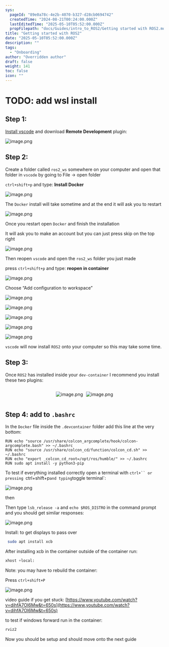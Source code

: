 ```yaml
---
sys:
  pageId: "89e0a78c-4e2b-4070-b327-d28cb0694742"
  createdTime: "2024-08-21T00:24:00.000Z"
  lastEditedTime: "2025-05-10T05:52:00.000Z"
  propFilepath: "docs/Guides/intro_to_ROS2/Getting started with ROS2.md"
title: "Getting started with ROS2"
date: "2025-05-10T05:52:00.000Z"
description: ""
tags:
  - "Onboarding"
author: "Overridden author"
draft: false
weight: 141
toc: false
icon: ""
---
```


# TODO: add wsl install

## Step 1:

[Install vscode](https://code.visualstudio.com/download) and download **Remote Development** plugin:

![image.png](https://prod-files-secure.s3.us-west-2.amazonaws.com/d518164a-d88e-44d1-a4ee-3adb3bd8bce0/efb52993-1881-4a40-b95e-6f020334f022/image.png?X-Amz-Algorithm=AWS4-HMAC-SHA256&X-Amz-Content-Sha256=UNSIGNED-PAYLOAD&X-Amz-Credential=ASIAZI2LB466XFSQQOO6%2F20250604%2Fus-west-2%2Fs3%2Faws4_request&X-Amz-Date=20250604T081254Z&X-Amz-Expires=3600&X-Amz-Security-Token=IQoJb3JpZ2luX2VjEFAaCXVzLXdlc3QtMiJHMEUCIQDcvoes0Fo2e%2BsKpvIIc7BjNeB4auY1AQ5OASl3B6LwwAIgTPLV5np1VGD1xv%2FDJXCCvE0CdUWS1KOdrQk8d6rWpSUq%2FwMIKBAAGgw2Mzc0MjMxODM4MDUiDE1ZBoruoqV%2FQhYvKSrcA2k1efvYEDsqjJQ2av1I99NtDeEMPeAq6CC2e8o3hs82g4hUGyvgmtaWivjjFBhOb4CZZHNgPWrSJoteDXJPKpHNxO2Jcr8j0%2Bd9J6p54Eqto%2FOOjTUUWXBCCyG%2BpyDWKyH5yHnY5BlSjvzPCYVQuGk2FMv8vI3WabD6w0VSYAeruLe13R23H%2BCvCROUgcrREx7Ay6e8ChdX7rIY0C%2F2bJFIb3SMncfHZcKTMON%2B5ngBtqCwTpjOYcJJOxVnMO8ibkwII4V3BP8DU35O0LL4BqsW0FUrIRFTf%2BIC06WqngWXYcRunFIeEpWrQknYtZZn3j0%2F7hYzKJ1sAZMli5ckSjIDz7deF6G9TiVAe%2BFn0BfSbdtXAZKNQZCENv8a%2BiD1OfM0kHshAsCZ0aVbpIHpeFitmGteY0VZRJV20mDLUqy9ClUwotlKr5TydlvTQfL1XOwCCwJ1mjz9m2WqwUnbwmbIIHs22PORlrLyV%2FhMUA7B%2BfJgtz42f4VhGCKBbwP8vduuZKJxWJE2CKf426ZX18wKQwu70PYMmnhlhJiStpuA9bv6XcapX%2BSfKeMf6x8%2FjprjTMxRd1Lr9DAbSAIzuY748uNQxJywO2Gfh%2BIaDra1sfM8hfTXn%2FEzGdl%2FMJnn%2F8EGOqUBeSY3IC4q6Z1%2BncU1lsQppV0FqKTwbrM6ZJDjKnxaxnBhS%2F%2BURBzoQzgTlg9SjUVBQGEi2A87uhtUPgEBs7bDrUpM4tomocMwnQyvN%2FYjlVy6y0q%2FJ4MkBDRVikFicj%2Flo20jyDsE8r9Xjcc3IapBZsm%2FpeZSIqhFQc8ZsMUymP50EuOTLRK7X7Ulng4fyW%2BmBzJh4hB5pIIP5OoX2Fm3npFM1jSv&X-Amz-Signature=204791632d68f5ae560b2e5e63705480102db356034c4f844d55377c864ecb16&X-Amz-SignedHeaders=host&x-id=GetObject)

## Step 2:

Create a folder called `ros2_ws` somewhere on your computer and open that folder in `vscode` by going to File → open folder 

`ctrl+shift+p` and type: **Install Docker**

![image.png](https://prod-files-secure.s3.us-west-2.amazonaws.com/d518164a-d88e-44d1-a4ee-3adb3bd8bce0/2269dc0e-1cd5-47ff-bceb-c04ad9b2eab0/image.png?X-Amz-Algorithm=AWS4-HMAC-SHA256&X-Amz-Content-Sha256=UNSIGNED-PAYLOAD&X-Amz-Credential=ASIAZI2LB466XFSQQOO6%2F20250604%2Fus-west-2%2Fs3%2Faws4_request&X-Amz-Date=20250604T081254Z&X-Amz-Expires=3600&X-Amz-Security-Token=IQoJb3JpZ2luX2VjEFAaCXVzLXdlc3QtMiJHMEUCIQDcvoes0Fo2e%2BsKpvIIc7BjNeB4auY1AQ5OASl3B6LwwAIgTPLV5np1VGD1xv%2FDJXCCvE0CdUWS1KOdrQk8d6rWpSUq%2FwMIKBAAGgw2Mzc0MjMxODM4MDUiDE1ZBoruoqV%2FQhYvKSrcA2k1efvYEDsqjJQ2av1I99NtDeEMPeAq6CC2e8o3hs82g4hUGyvgmtaWivjjFBhOb4CZZHNgPWrSJoteDXJPKpHNxO2Jcr8j0%2Bd9J6p54Eqto%2FOOjTUUWXBCCyG%2BpyDWKyH5yHnY5BlSjvzPCYVQuGk2FMv8vI3WabD6w0VSYAeruLe13R23H%2BCvCROUgcrREx7Ay6e8ChdX7rIY0C%2F2bJFIb3SMncfHZcKTMON%2B5ngBtqCwTpjOYcJJOxVnMO8ibkwII4V3BP8DU35O0LL4BqsW0FUrIRFTf%2BIC06WqngWXYcRunFIeEpWrQknYtZZn3j0%2F7hYzKJ1sAZMli5ckSjIDz7deF6G9TiVAe%2BFn0BfSbdtXAZKNQZCENv8a%2BiD1OfM0kHshAsCZ0aVbpIHpeFitmGteY0VZRJV20mDLUqy9ClUwotlKr5TydlvTQfL1XOwCCwJ1mjz9m2WqwUnbwmbIIHs22PORlrLyV%2FhMUA7B%2BfJgtz42f4VhGCKBbwP8vduuZKJxWJE2CKf426ZX18wKQwu70PYMmnhlhJiStpuA9bv6XcapX%2BSfKeMf6x8%2FjprjTMxRd1Lr9DAbSAIzuY748uNQxJywO2Gfh%2BIaDra1sfM8hfTXn%2FEzGdl%2FMJnn%2F8EGOqUBeSY3IC4q6Z1%2BncU1lsQppV0FqKTwbrM6ZJDjKnxaxnBhS%2F%2BURBzoQzgTlg9SjUVBQGEi2A87uhtUPgEBs7bDrUpM4tomocMwnQyvN%2FYjlVy6y0q%2FJ4MkBDRVikFicj%2Flo20jyDsE8r9Xjcc3IapBZsm%2FpeZSIqhFQc8ZsMUymP50EuOTLRK7X7Ulng4fyW%2BmBzJh4hB5pIIP5OoX2Fm3npFM1jSv&X-Amz-Signature=078569e45b104b09ff255becade010d11e65552d6fd95b9ab53bfcaa50ac7e6e&X-Amz-SignedHeaders=host&x-id=GetObject)

The `Docker` install will take sometime and at the end it will ask you to restart

![image.png](https://prod-files-secure.s3.us-west-2.amazonaws.com/d518164a-d88e-44d1-a4ee-3adb3bd8bce0/ed233f78-be33-4b1f-b89c-9c346c0e961e/image.png?X-Amz-Algorithm=AWS4-HMAC-SHA256&X-Amz-Content-Sha256=UNSIGNED-PAYLOAD&X-Amz-Credential=ASIAZI2LB466XFSQQOO6%2F20250604%2Fus-west-2%2Fs3%2Faws4_request&X-Amz-Date=20250604T081254Z&X-Amz-Expires=3600&X-Amz-Security-Token=IQoJb3JpZ2luX2VjEFAaCXVzLXdlc3QtMiJHMEUCIQDcvoes0Fo2e%2BsKpvIIc7BjNeB4auY1AQ5OASl3B6LwwAIgTPLV5np1VGD1xv%2FDJXCCvE0CdUWS1KOdrQk8d6rWpSUq%2FwMIKBAAGgw2Mzc0MjMxODM4MDUiDE1ZBoruoqV%2FQhYvKSrcA2k1efvYEDsqjJQ2av1I99NtDeEMPeAq6CC2e8o3hs82g4hUGyvgmtaWivjjFBhOb4CZZHNgPWrSJoteDXJPKpHNxO2Jcr8j0%2Bd9J6p54Eqto%2FOOjTUUWXBCCyG%2BpyDWKyH5yHnY5BlSjvzPCYVQuGk2FMv8vI3WabD6w0VSYAeruLe13R23H%2BCvCROUgcrREx7Ay6e8ChdX7rIY0C%2F2bJFIb3SMncfHZcKTMON%2B5ngBtqCwTpjOYcJJOxVnMO8ibkwII4V3BP8DU35O0LL4BqsW0FUrIRFTf%2BIC06WqngWXYcRunFIeEpWrQknYtZZn3j0%2F7hYzKJ1sAZMli5ckSjIDz7deF6G9TiVAe%2BFn0BfSbdtXAZKNQZCENv8a%2BiD1OfM0kHshAsCZ0aVbpIHpeFitmGteY0VZRJV20mDLUqy9ClUwotlKr5TydlvTQfL1XOwCCwJ1mjz9m2WqwUnbwmbIIHs22PORlrLyV%2FhMUA7B%2BfJgtz42f4VhGCKBbwP8vduuZKJxWJE2CKf426ZX18wKQwu70PYMmnhlhJiStpuA9bv6XcapX%2BSfKeMf6x8%2FjprjTMxRd1Lr9DAbSAIzuY748uNQxJywO2Gfh%2BIaDra1sfM8hfTXn%2FEzGdl%2FMJnn%2F8EGOqUBeSY3IC4q6Z1%2BncU1lsQppV0FqKTwbrM6ZJDjKnxaxnBhS%2F%2BURBzoQzgTlg9SjUVBQGEi2A87uhtUPgEBs7bDrUpM4tomocMwnQyvN%2FYjlVy6y0q%2FJ4MkBDRVikFicj%2Flo20jyDsE8r9Xjcc3IapBZsm%2FpeZSIqhFQc8ZsMUymP50EuOTLRK7X7Ulng4fyW%2BmBzJh4hB5pIIP5OoX2Fm3npFM1jSv&X-Amz-Signature=bb46725af0e9b333d429aea0442f7f9096d417981720993328e28cda839f0a83&X-Amz-SignedHeaders=host&x-id=GetObject)

Once you restart open `Docker` and finish the installation

It will ask you to make an account but you can just press skip on the top right

![image.png](https://prod-files-secure.s3.us-west-2.amazonaws.com/d518164a-d88e-44d1-a4ee-3adb3bd8bce0/21010ad9-1659-4fd9-9f59-9932a09b2a3d/image.png?X-Amz-Algorithm=AWS4-HMAC-SHA256&X-Amz-Content-Sha256=UNSIGNED-PAYLOAD&X-Amz-Credential=ASIAZI2LB466XFSQQOO6%2F20250604%2Fus-west-2%2Fs3%2Faws4_request&X-Amz-Date=20250604T081254Z&X-Amz-Expires=3600&X-Amz-Security-Token=IQoJb3JpZ2luX2VjEFAaCXVzLXdlc3QtMiJHMEUCIQDcvoes0Fo2e%2BsKpvIIc7BjNeB4auY1AQ5OASl3B6LwwAIgTPLV5np1VGD1xv%2FDJXCCvE0CdUWS1KOdrQk8d6rWpSUq%2FwMIKBAAGgw2Mzc0MjMxODM4MDUiDE1ZBoruoqV%2FQhYvKSrcA2k1efvYEDsqjJQ2av1I99NtDeEMPeAq6CC2e8o3hs82g4hUGyvgmtaWivjjFBhOb4CZZHNgPWrSJoteDXJPKpHNxO2Jcr8j0%2Bd9J6p54Eqto%2FOOjTUUWXBCCyG%2BpyDWKyH5yHnY5BlSjvzPCYVQuGk2FMv8vI3WabD6w0VSYAeruLe13R23H%2BCvCROUgcrREx7Ay6e8ChdX7rIY0C%2F2bJFIb3SMncfHZcKTMON%2B5ngBtqCwTpjOYcJJOxVnMO8ibkwII4V3BP8DU35O0LL4BqsW0FUrIRFTf%2BIC06WqngWXYcRunFIeEpWrQknYtZZn3j0%2F7hYzKJ1sAZMli5ckSjIDz7deF6G9TiVAe%2BFn0BfSbdtXAZKNQZCENv8a%2BiD1OfM0kHshAsCZ0aVbpIHpeFitmGteY0VZRJV20mDLUqy9ClUwotlKr5TydlvTQfL1XOwCCwJ1mjz9m2WqwUnbwmbIIHs22PORlrLyV%2FhMUA7B%2BfJgtz42f4VhGCKBbwP8vduuZKJxWJE2CKf426ZX18wKQwu70PYMmnhlhJiStpuA9bv6XcapX%2BSfKeMf6x8%2FjprjTMxRd1Lr9DAbSAIzuY748uNQxJywO2Gfh%2BIaDra1sfM8hfTXn%2FEzGdl%2FMJnn%2F8EGOqUBeSY3IC4q6Z1%2BncU1lsQppV0FqKTwbrM6ZJDjKnxaxnBhS%2F%2BURBzoQzgTlg9SjUVBQGEi2A87uhtUPgEBs7bDrUpM4tomocMwnQyvN%2FYjlVy6y0q%2FJ4MkBDRVikFicj%2Flo20jyDsE8r9Xjcc3IapBZsm%2FpeZSIqhFQc8ZsMUymP50EuOTLRK7X7Ulng4fyW%2BmBzJh4hB5pIIP5OoX2Fm3npFM1jSv&X-Amz-Signature=d50d69952f5f0acd5841b4cf5649690cfaa8b899bce552364c99cfd14fef4831&X-Amz-SignedHeaders=host&x-id=GetObject)

Then reopen `vscode` and open the `ros2_ws` folder you just made

press `ctrl+shift+p` and type: **reopen in container**

![image.png](https://prod-files-secure.s3.us-west-2.amazonaws.com/d518164a-d88e-44d1-a4ee-3adb3bd8bce0/4e93b8c2-41ad-488c-8095-c74205196118/image.png?X-Amz-Algorithm=AWS4-HMAC-SHA256&X-Amz-Content-Sha256=UNSIGNED-PAYLOAD&X-Amz-Credential=ASIAZI2LB466XFSQQOO6%2F20250604%2Fus-west-2%2Fs3%2Faws4_request&X-Amz-Date=20250604T081254Z&X-Amz-Expires=3600&X-Amz-Security-Token=IQoJb3JpZ2luX2VjEFAaCXVzLXdlc3QtMiJHMEUCIQDcvoes0Fo2e%2BsKpvIIc7BjNeB4auY1AQ5OASl3B6LwwAIgTPLV5np1VGD1xv%2FDJXCCvE0CdUWS1KOdrQk8d6rWpSUq%2FwMIKBAAGgw2Mzc0MjMxODM4MDUiDE1ZBoruoqV%2FQhYvKSrcA2k1efvYEDsqjJQ2av1I99NtDeEMPeAq6CC2e8o3hs82g4hUGyvgmtaWivjjFBhOb4CZZHNgPWrSJoteDXJPKpHNxO2Jcr8j0%2Bd9J6p54Eqto%2FOOjTUUWXBCCyG%2BpyDWKyH5yHnY5BlSjvzPCYVQuGk2FMv8vI3WabD6w0VSYAeruLe13R23H%2BCvCROUgcrREx7Ay6e8ChdX7rIY0C%2F2bJFIb3SMncfHZcKTMON%2B5ngBtqCwTpjOYcJJOxVnMO8ibkwII4V3BP8DU35O0LL4BqsW0FUrIRFTf%2BIC06WqngWXYcRunFIeEpWrQknYtZZn3j0%2F7hYzKJ1sAZMli5ckSjIDz7deF6G9TiVAe%2BFn0BfSbdtXAZKNQZCENv8a%2BiD1OfM0kHshAsCZ0aVbpIHpeFitmGteY0VZRJV20mDLUqy9ClUwotlKr5TydlvTQfL1XOwCCwJ1mjz9m2WqwUnbwmbIIHs22PORlrLyV%2FhMUA7B%2BfJgtz42f4VhGCKBbwP8vduuZKJxWJE2CKf426ZX18wKQwu70PYMmnhlhJiStpuA9bv6XcapX%2BSfKeMf6x8%2FjprjTMxRd1Lr9DAbSAIzuY748uNQxJywO2Gfh%2BIaDra1sfM8hfTXn%2FEzGdl%2FMJnn%2F8EGOqUBeSY3IC4q6Z1%2BncU1lsQppV0FqKTwbrM6ZJDjKnxaxnBhS%2F%2BURBzoQzgTlg9SjUVBQGEi2A87uhtUPgEBs7bDrUpM4tomocMwnQyvN%2FYjlVy6y0q%2FJ4MkBDRVikFicj%2Flo20jyDsE8r9Xjcc3IapBZsm%2FpeZSIqhFQc8ZsMUymP50EuOTLRK7X7Ulng4fyW%2BmBzJh4hB5pIIP5OoX2Fm3npFM1jSv&X-Amz-Signature=6d4bb3dad414ea1c76a25d193e114623dfa1fa84c2508d5b00ffb9b0339d1ed0&X-Amz-SignedHeaders=host&x-id=GetObject)

Choose “Add configuration to workspace”

![image.png](https://prod-files-secure.s3.us-west-2.amazonaws.com/d518164a-d88e-44d1-a4ee-3adb3bd8bce0/9560b282-5060-4989-ba37-97e7b2c22476/image.png?X-Amz-Algorithm=AWS4-HMAC-SHA256&X-Amz-Content-Sha256=UNSIGNED-PAYLOAD&X-Amz-Credential=ASIAZI2LB466XFSQQOO6%2F20250604%2Fus-west-2%2Fs3%2Faws4_request&X-Amz-Date=20250604T081254Z&X-Amz-Expires=3600&X-Amz-Security-Token=IQoJb3JpZ2luX2VjEFAaCXVzLXdlc3QtMiJHMEUCIQDcvoes0Fo2e%2BsKpvIIc7BjNeB4auY1AQ5OASl3B6LwwAIgTPLV5np1VGD1xv%2FDJXCCvE0CdUWS1KOdrQk8d6rWpSUq%2FwMIKBAAGgw2Mzc0MjMxODM4MDUiDE1ZBoruoqV%2FQhYvKSrcA2k1efvYEDsqjJQ2av1I99NtDeEMPeAq6CC2e8o3hs82g4hUGyvgmtaWivjjFBhOb4CZZHNgPWrSJoteDXJPKpHNxO2Jcr8j0%2Bd9J6p54Eqto%2FOOjTUUWXBCCyG%2BpyDWKyH5yHnY5BlSjvzPCYVQuGk2FMv8vI3WabD6w0VSYAeruLe13R23H%2BCvCROUgcrREx7Ay6e8ChdX7rIY0C%2F2bJFIb3SMncfHZcKTMON%2B5ngBtqCwTpjOYcJJOxVnMO8ibkwII4V3BP8DU35O0LL4BqsW0FUrIRFTf%2BIC06WqngWXYcRunFIeEpWrQknYtZZn3j0%2F7hYzKJ1sAZMli5ckSjIDz7deF6G9TiVAe%2BFn0BfSbdtXAZKNQZCENv8a%2BiD1OfM0kHshAsCZ0aVbpIHpeFitmGteY0VZRJV20mDLUqy9ClUwotlKr5TydlvTQfL1XOwCCwJ1mjz9m2WqwUnbwmbIIHs22PORlrLyV%2FhMUA7B%2BfJgtz42f4VhGCKBbwP8vduuZKJxWJE2CKf426ZX18wKQwu70PYMmnhlhJiStpuA9bv6XcapX%2BSfKeMf6x8%2FjprjTMxRd1Lr9DAbSAIzuY748uNQxJywO2Gfh%2BIaDra1sfM8hfTXn%2FEzGdl%2FMJnn%2F8EGOqUBeSY3IC4q6Z1%2BncU1lsQppV0FqKTwbrM6ZJDjKnxaxnBhS%2F%2BURBzoQzgTlg9SjUVBQGEi2A87uhtUPgEBs7bDrUpM4tomocMwnQyvN%2FYjlVy6y0q%2FJ4MkBDRVikFicj%2Flo20jyDsE8r9Xjcc3IapBZsm%2FpeZSIqhFQc8ZsMUymP50EuOTLRK7X7Ulng4fyW%2BmBzJh4hB5pIIP5OoX2Fm3npFM1jSv&X-Amz-Signature=f390d6f0f17d9df9e34130f59013d9f2f5587c583f46e600e3f76afb81f85634&X-Amz-SignedHeaders=host&x-id=GetObject)

![image.png](https://prod-files-secure.s3.us-west-2.amazonaws.com/d518164a-d88e-44d1-a4ee-3adb3bd8bce0/2ee63f81-886b-48e8-a553-dc6e5eac99e4/image.png?X-Amz-Algorithm=AWS4-HMAC-SHA256&X-Amz-Content-Sha256=UNSIGNED-PAYLOAD&X-Amz-Credential=ASIAZI2LB466XFSQQOO6%2F20250604%2Fus-west-2%2Fs3%2Faws4_request&X-Amz-Date=20250604T081254Z&X-Amz-Expires=3600&X-Amz-Security-Token=IQoJb3JpZ2luX2VjEFAaCXVzLXdlc3QtMiJHMEUCIQDcvoes0Fo2e%2BsKpvIIc7BjNeB4auY1AQ5OASl3B6LwwAIgTPLV5np1VGD1xv%2FDJXCCvE0CdUWS1KOdrQk8d6rWpSUq%2FwMIKBAAGgw2Mzc0MjMxODM4MDUiDE1ZBoruoqV%2FQhYvKSrcA2k1efvYEDsqjJQ2av1I99NtDeEMPeAq6CC2e8o3hs82g4hUGyvgmtaWivjjFBhOb4CZZHNgPWrSJoteDXJPKpHNxO2Jcr8j0%2Bd9J6p54Eqto%2FOOjTUUWXBCCyG%2BpyDWKyH5yHnY5BlSjvzPCYVQuGk2FMv8vI3WabD6w0VSYAeruLe13R23H%2BCvCROUgcrREx7Ay6e8ChdX7rIY0C%2F2bJFIb3SMncfHZcKTMON%2B5ngBtqCwTpjOYcJJOxVnMO8ibkwII4V3BP8DU35O0LL4BqsW0FUrIRFTf%2BIC06WqngWXYcRunFIeEpWrQknYtZZn3j0%2F7hYzKJ1sAZMli5ckSjIDz7deF6G9TiVAe%2BFn0BfSbdtXAZKNQZCENv8a%2BiD1OfM0kHshAsCZ0aVbpIHpeFitmGteY0VZRJV20mDLUqy9ClUwotlKr5TydlvTQfL1XOwCCwJ1mjz9m2WqwUnbwmbIIHs22PORlrLyV%2FhMUA7B%2BfJgtz42f4VhGCKBbwP8vduuZKJxWJE2CKf426ZX18wKQwu70PYMmnhlhJiStpuA9bv6XcapX%2BSfKeMf6x8%2FjprjTMxRd1Lr9DAbSAIzuY748uNQxJywO2Gfh%2BIaDra1sfM8hfTXn%2FEzGdl%2FMJnn%2F8EGOqUBeSY3IC4q6Z1%2BncU1lsQppV0FqKTwbrM6ZJDjKnxaxnBhS%2F%2BURBzoQzgTlg9SjUVBQGEi2A87uhtUPgEBs7bDrUpM4tomocMwnQyvN%2FYjlVy6y0q%2FJ4MkBDRVikFicj%2Flo20jyDsE8r9Xjcc3IapBZsm%2FpeZSIqhFQc8ZsMUymP50EuOTLRK7X7Ulng4fyW%2BmBzJh4hB5pIIP5OoX2Fm3npFM1jSv&X-Amz-Signature=d7b09c8c4a38a0a9c32d6540f3b22647390c0283d486cc72d8a653b281bb57b5&X-Amz-SignedHeaders=host&x-id=GetObject)

![image.png](https://prod-files-secure.s3.us-west-2.amazonaws.com/d518164a-d88e-44d1-a4ee-3adb3bd8bce0/ae1580b2-b048-407e-aed9-b584224a7a04/image.png?X-Amz-Algorithm=AWS4-HMAC-SHA256&X-Amz-Content-Sha256=UNSIGNED-PAYLOAD&X-Amz-Credential=ASIAZI2LB466XFSQQOO6%2F20250604%2Fus-west-2%2Fs3%2Faws4_request&X-Amz-Date=20250604T081254Z&X-Amz-Expires=3600&X-Amz-Security-Token=IQoJb3JpZ2luX2VjEFAaCXVzLXdlc3QtMiJHMEUCIQDcvoes0Fo2e%2BsKpvIIc7BjNeB4auY1AQ5OASl3B6LwwAIgTPLV5np1VGD1xv%2FDJXCCvE0CdUWS1KOdrQk8d6rWpSUq%2FwMIKBAAGgw2Mzc0MjMxODM4MDUiDE1ZBoruoqV%2FQhYvKSrcA2k1efvYEDsqjJQ2av1I99NtDeEMPeAq6CC2e8o3hs82g4hUGyvgmtaWivjjFBhOb4CZZHNgPWrSJoteDXJPKpHNxO2Jcr8j0%2Bd9J6p54Eqto%2FOOjTUUWXBCCyG%2BpyDWKyH5yHnY5BlSjvzPCYVQuGk2FMv8vI3WabD6w0VSYAeruLe13R23H%2BCvCROUgcrREx7Ay6e8ChdX7rIY0C%2F2bJFIb3SMncfHZcKTMON%2B5ngBtqCwTpjOYcJJOxVnMO8ibkwII4V3BP8DU35O0LL4BqsW0FUrIRFTf%2BIC06WqngWXYcRunFIeEpWrQknYtZZn3j0%2F7hYzKJ1sAZMli5ckSjIDz7deF6G9TiVAe%2BFn0BfSbdtXAZKNQZCENv8a%2BiD1OfM0kHshAsCZ0aVbpIHpeFitmGteY0VZRJV20mDLUqy9ClUwotlKr5TydlvTQfL1XOwCCwJ1mjz9m2WqwUnbwmbIIHs22PORlrLyV%2FhMUA7B%2BfJgtz42f4VhGCKBbwP8vduuZKJxWJE2CKf426ZX18wKQwu70PYMmnhlhJiStpuA9bv6XcapX%2BSfKeMf6x8%2FjprjTMxRd1Lr9DAbSAIzuY748uNQxJywO2Gfh%2BIaDra1sfM8hfTXn%2FEzGdl%2FMJnn%2F8EGOqUBeSY3IC4q6Z1%2BncU1lsQppV0FqKTwbrM6ZJDjKnxaxnBhS%2F%2BURBzoQzgTlg9SjUVBQGEi2A87uhtUPgEBs7bDrUpM4tomocMwnQyvN%2FYjlVy6y0q%2FJ4MkBDRVikFicj%2Flo20jyDsE8r9Xjcc3IapBZsm%2FpeZSIqhFQc8ZsMUymP50EuOTLRK7X7Ulng4fyW%2BmBzJh4hB5pIIP5OoX2Fm3npFM1jSv&X-Amz-Signature=37229a8f9b325e69a1992c5fe3164b5846975ccad39c2e22de34b77fe0b13304&X-Amz-SignedHeaders=host&x-id=GetObject)

![image.png](https://prod-files-secure.s3.us-west-2.amazonaws.com/d518164a-d88e-44d1-a4ee-3adb3bd8bce0/53255b28-f75e-430f-b9e3-c0ac8577e42b/image.png?X-Amz-Algorithm=AWS4-HMAC-SHA256&X-Amz-Content-Sha256=UNSIGNED-PAYLOAD&X-Amz-Credential=ASIAZI2LB466XFSQQOO6%2F20250604%2Fus-west-2%2Fs3%2Faws4_request&X-Amz-Date=20250604T081254Z&X-Amz-Expires=3600&X-Amz-Security-Token=IQoJb3JpZ2luX2VjEFAaCXVzLXdlc3QtMiJHMEUCIQDcvoes0Fo2e%2BsKpvIIc7BjNeB4auY1AQ5OASl3B6LwwAIgTPLV5np1VGD1xv%2FDJXCCvE0CdUWS1KOdrQk8d6rWpSUq%2FwMIKBAAGgw2Mzc0MjMxODM4MDUiDE1ZBoruoqV%2FQhYvKSrcA2k1efvYEDsqjJQ2av1I99NtDeEMPeAq6CC2e8o3hs82g4hUGyvgmtaWivjjFBhOb4CZZHNgPWrSJoteDXJPKpHNxO2Jcr8j0%2Bd9J6p54Eqto%2FOOjTUUWXBCCyG%2BpyDWKyH5yHnY5BlSjvzPCYVQuGk2FMv8vI3WabD6w0VSYAeruLe13R23H%2BCvCROUgcrREx7Ay6e8ChdX7rIY0C%2F2bJFIb3SMncfHZcKTMON%2B5ngBtqCwTpjOYcJJOxVnMO8ibkwII4V3BP8DU35O0LL4BqsW0FUrIRFTf%2BIC06WqngWXYcRunFIeEpWrQknYtZZn3j0%2F7hYzKJ1sAZMli5ckSjIDz7deF6G9TiVAe%2BFn0BfSbdtXAZKNQZCENv8a%2BiD1OfM0kHshAsCZ0aVbpIHpeFitmGteY0VZRJV20mDLUqy9ClUwotlKr5TydlvTQfL1XOwCCwJ1mjz9m2WqwUnbwmbIIHs22PORlrLyV%2FhMUA7B%2BfJgtz42f4VhGCKBbwP8vduuZKJxWJE2CKf426ZX18wKQwu70PYMmnhlhJiStpuA9bv6XcapX%2BSfKeMf6x8%2FjprjTMxRd1Lr9DAbSAIzuY748uNQxJywO2Gfh%2BIaDra1sfM8hfTXn%2FEzGdl%2FMJnn%2F8EGOqUBeSY3IC4q6Z1%2BncU1lsQppV0FqKTwbrM6ZJDjKnxaxnBhS%2F%2BURBzoQzgTlg9SjUVBQGEi2A87uhtUPgEBs7bDrUpM4tomocMwnQyvN%2FYjlVy6y0q%2FJ4MkBDRVikFicj%2Flo20jyDsE8r9Xjcc3IapBZsm%2FpeZSIqhFQc8ZsMUymP50EuOTLRK7X7Ulng4fyW%2BmBzJh4hB5pIIP5OoX2Fm3npFM1jSv&X-Amz-Signature=af6c9cc69ab2d04d5deed3a460eb3e37f11bbac2be237c91ad59bc7f79131133&X-Amz-SignedHeaders=host&x-id=GetObject)

![image.png](https://prod-files-secure.s3.us-west-2.amazonaws.com/d518164a-d88e-44d1-a4ee-3adb3bd8bce0/7c562767-5af9-4ffb-97d1-327bcdf4ee00/image.png?X-Amz-Algorithm=AWS4-HMAC-SHA256&X-Amz-Content-Sha256=UNSIGNED-PAYLOAD&X-Amz-Credential=ASIAZI2LB466XFSQQOO6%2F20250604%2Fus-west-2%2Fs3%2Faws4_request&X-Amz-Date=20250604T081254Z&X-Amz-Expires=3600&X-Amz-Security-Token=IQoJb3JpZ2luX2VjEFAaCXVzLXdlc3QtMiJHMEUCIQDcvoes0Fo2e%2BsKpvIIc7BjNeB4auY1AQ5OASl3B6LwwAIgTPLV5np1VGD1xv%2FDJXCCvE0CdUWS1KOdrQk8d6rWpSUq%2FwMIKBAAGgw2Mzc0MjMxODM4MDUiDE1ZBoruoqV%2FQhYvKSrcA2k1efvYEDsqjJQ2av1I99NtDeEMPeAq6CC2e8o3hs82g4hUGyvgmtaWivjjFBhOb4CZZHNgPWrSJoteDXJPKpHNxO2Jcr8j0%2Bd9J6p54Eqto%2FOOjTUUWXBCCyG%2BpyDWKyH5yHnY5BlSjvzPCYVQuGk2FMv8vI3WabD6w0VSYAeruLe13R23H%2BCvCROUgcrREx7Ay6e8ChdX7rIY0C%2F2bJFIb3SMncfHZcKTMON%2B5ngBtqCwTpjOYcJJOxVnMO8ibkwII4V3BP8DU35O0LL4BqsW0FUrIRFTf%2BIC06WqngWXYcRunFIeEpWrQknYtZZn3j0%2F7hYzKJ1sAZMli5ckSjIDz7deF6G9TiVAe%2BFn0BfSbdtXAZKNQZCENv8a%2BiD1OfM0kHshAsCZ0aVbpIHpeFitmGteY0VZRJV20mDLUqy9ClUwotlKr5TydlvTQfL1XOwCCwJ1mjz9m2WqwUnbwmbIIHs22PORlrLyV%2FhMUA7B%2BfJgtz42f4VhGCKBbwP8vduuZKJxWJE2CKf426ZX18wKQwu70PYMmnhlhJiStpuA9bv6XcapX%2BSfKeMf6x8%2FjprjTMxRd1Lr9DAbSAIzuY748uNQxJywO2Gfh%2BIaDra1sfM8hfTXn%2FEzGdl%2FMJnn%2F8EGOqUBeSY3IC4q6Z1%2BncU1lsQppV0FqKTwbrM6ZJDjKnxaxnBhS%2F%2BURBzoQzgTlg9SjUVBQGEi2A87uhtUPgEBs7bDrUpM4tomocMwnQyvN%2FYjlVy6y0q%2FJ4MkBDRVikFicj%2Flo20jyDsE8r9Xjcc3IapBZsm%2FpeZSIqhFQc8ZsMUymP50EuOTLRK7X7Ulng4fyW%2BmBzJh4hB5pIIP5OoX2Fm3npFM1jSv&X-Amz-Signature=c521177646fa6341346b11995758e32286aa131efec92a13823971dba20694ab&X-Amz-SignedHeaders=host&x-id=GetObject)

`vscode` will now install `ROS2` onto your computer so this may take some time.

## Step 3:

Once `ROS2` has installed inside your `dev-container` I recommend you install these two plugins:

<div style="display: flex;flex-direction: row; column-gap:10px; max-width: 630px;justify-content: center;">
<div>

![image.png](https://prod-files-secure.s3.us-west-2.amazonaws.com/d518164a-d88e-44d1-a4ee-3adb3bd8bce0/3fc3d550-5a54-4ba1-ba6b-faa01cdb7369/image.png?X-Amz-Algorithm=AWS4-HMAC-SHA256&X-Amz-Content-Sha256=UNSIGNED-PAYLOAD&X-Amz-Credential=ASIAZI2LB4667UM4IUE6%2F20250604%2Fus-west-2%2Fs3%2Faws4_request&X-Amz-Date=20250604T081256Z&X-Amz-Expires=3600&X-Amz-Security-Token=IQoJb3JpZ2luX2VjEFAaCXVzLXdlc3QtMiJHMEUCIQDSYqk8WIy1vai6yJNWrUgdV8qEy1IvLJC9%2Fem0XUMYPQIgdmt8sO7DbNRIjtKPq0ZwcXBMMLwUsJDhrbWgvNjnwvIq%2FwMIKBAAGgw2Mzc0MjMxODM4MDUiDK1DwoXgDjMfWY%2BnLircAw2LMir7CuE31f9TbFWKKRSLJIsTowuggPnLvHdWP%2BdBkQ6Qf3%2FtXzsv1xGXA20xh9y5D7tPf3%2B18M0W0DBOrV%2BSxpbQTkTZKwlaF86BjVNISazjZ9DOMqZUGGtzewznWPgttSq7wI4SIcC88sFZCJdUN9nkvdhtaPSZtHvEJx3krmDjw90gXJo57c4dVy2tGhyGXk7yFkBzsYt9E%2BWUOdCHmQDXy48C7jGMKD2Bu21cC15B4zSESfSmSkB781g4UavSGRc%2BZKjt6LvFxJXayZ8raLG7VDQEm9Q1Uls5OIO%2F6LKS1HH3o1VrTbSyb752bIM245kjFTdJaLvxJmeEGwBio3JmzgtBj6Xp%2BE%2Ffe1VVwN39wveTXe0MJMR7S7dcbsKux4W590LECsem%2BGLawqB0GyboTAafTJ2bHHJkMuUkz99hOAORwXR1qyeFFUjiqo5XfkYJqWMLGpyX9FIvgQ7%2FgUDOvKu2fyvQWNDIy5M16b6rZWZDVSyv0hJ%2Ba0UcK1eaahimIMAwuBEQmz35g8nF1ogJBjMVxo6o0AhfN4naklVwfOhTXf39YV1%2B1rKMnhpZ0drOvUtKYsdjmlSgRcWGxQNciipS1g98STlQKvuhrcGiL0Lxw993icK8MPXm%2F8EGOqUB%2BSb9rGMiDx%2FdnHNA4Fj5UZm5u%2Bfri4V76%2FEbH30izVqfmynkkZNJj15OVGOv5BsrgHiaQEmRyShSFRY6Nq9IOmvxxSeY1%2FC9zRAuDTEn%2BrqHYcGeDUC03KUqQ4%2BJMhqnB0OtsdMH05SMgiK89EafokPqf0jbOvfDGpnfJGwCDwO6HPNNyotDG5xvaoyuyeRQgOc7LmxIkEQDYd4uk4k4XRtRv1Q5&X-Amz-Signature=278d55ef2e153d50227999f49e11853fac9ca85af8c38e0db6c1fc4a6bb2b129&X-Amz-SignedHeaders=host&x-id=GetObject)

</div>
<div>

![image.png](https://prod-files-secure.s3.us-west-2.amazonaws.com/d518164a-d88e-44d1-a4ee-3adb3bd8bce0/d994cc66-13c2-4093-a5a3-f84cf4601a82/image.png?X-Amz-Algorithm=AWS4-HMAC-SHA256&X-Amz-Content-Sha256=UNSIGNED-PAYLOAD&X-Amz-Credential=ASIAZI2LB466ZUUNZCJT%2F20250604%2Fus-west-2%2Fs3%2Faws4_request&X-Amz-Date=20250604T081257Z&X-Amz-Expires=3600&X-Amz-Security-Token=IQoJb3JpZ2luX2VjEFAaCXVzLXdlc3QtMiJHMEUCIAP3vcTaBxelU7MM70o7wVqXyhYUqGLg9GPU3PqDEhoEAiEApK123Bpq5u3ev3YBzjk%2BHzdCGeDGB7m1qOtAJz566YYq%2FwMIKRAAGgw2Mzc0MjMxODM4MDUiDAYTKFKX1Hyx3fs4gCrcAz2mcaIP7gCxFUZbmOAdV7US40137Efw%2BVA48A3QPAVKpkhzih5MJtnbS%2F0CD1eLG0qgcD9n7GR%2BGHbgNaFGsR7NzsM2tj5bls9zTjokUTfDa1YV%2Fd1Q28lwqLWKcc%2Fy2FhGMO9Cv%2BJ3mLgob1WKu0iKN6%2FhMvmQn7a5FtI2aDFrGboytfNiUt7dtWK7rQ1LrWeWLVQIZkIHS0OoGEvyGe%2FFv26qvqzFm3vkjm3WQB3IgiNeeHG1AQ9zRkneXvhclEVBPeg%2Fvc1Y44MvFxmJlteSp2%2FYTe3wLE%2BFABuKVCXctqo7YOF43YNomZKTLjyavNFlGXhrl%2BRLya67i0TTFpkunhy%2B53o2aSJhgsu3rPcc9fBnDj2fyY0m%2FHeDmdPDt6EAkScF7e1l7Dsd8dCQFvwZKtDxkHFXjy04h5sdOdy%2Baz6acKZZdPrnSJzJ%2FJPvenTLSstlEP7%2BmLa%2FPFPk7dpoNKktPcHQqIOnhrGzXk%2BamGhb6Pk5ZLJVdF9zR2zr30RIHxNo35enNssAdZ5Pus5NDfwI1zNwuEHVQpLRtxCiu7KexZ1%2BQE%2FO04su3tG1E2mr4g9wvlsXWw55FqxqSRdyLtHZoW%2FsspgoFElYs9we%2BtpTsojsUFG%2FsoszMLH4%2F8EGOqUBQQ3ZN0zsfj%2BL7%2B8Oxui%2B%2B%2BqoS%2BiGPs2ccJbqhP1Y%2BDT1uvgznBUnJu%2B%2B7lQLNhEbR8iatJzNaKfhm39Fz21QavDKMw87T0E%2Bkpk3RUuB0jRu7A8ue9n25%2FjaLc9c8P0nhPulsO3ICOSNdGYs5CRLT7wPf1epcbFtYtrXWjxg39%2FD%2Bf8yzeemTBss6GJ%2FdW5B9mQFd6BS8pWg6QwQRW9lEu%2BdiqnE&X-Amz-Signature=dd6e8c6409688c99bf22881693a2e55881a412299b792b85b7b377c0e2e47a2c&X-Amz-SignedHeaders=host&x-id=GetObject)

</div>
</div>

## Step 4: add to `.bashrc`

In the `Docker` file inside the `.devcontainer` folder add this line at the very bottom: 

```docker
RUN echo "source /usr/share/colcon_argcomplete/hook/colcon-argcomplete.bash" >> ~/.bashrc
RUN echo "source /usr/share/colcon_cd/function/colcon_cd.sh" >> ~/.bashrc
RUN echo "export _colcon_cd_root=/opt/ros/humble/" >> ~/.bashrc
RUN sudo apt install -y python3-pip 
```

To test if everything installed correctly open a terminal with `ctrl+`` or pressing `ctrl+shift+p` and typing `toggle terminal`:

![image.png](https://prod-files-secure.s3.us-west-2.amazonaws.com/d518164a-d88e-44d1-a4ee-3adb3bd8bce0/6a4943d8-b04e-4c02-9a58-775f3384d1a5/image.png?X-Amz-Algorithm=AWS4-HMAC-SHA256&X-Amz-Content-Sha256=UNSIGNED-PAYLOAD&X-Amz-Credential=ASIAZI2LB466XFSQQOO6%2F20250604%2Fus-west-2%2Fs3%2Faws4_request&X-Amz-Date=20250604T081254Z&X-Amz-Expires=3600&X-Amz-Security-Token=IQoJb3JpZ2luX2VjEFAaCXVzLXdlc3QtMiJHMEUCIQDcvoes0Fo2e%2BsKpvIIc7BjNeB4auY1AQ5OASl3B6LwwAIgTPLV5np1VGD1xv%2FDJXCCvE0CdUWS1KOdrQk8d6rWpSUq%2FwMIKBAAGgw2Mzc0MjMxODM4MDUiDE1ZBoruoqV%2FQhYvKSrcA2k1efvYEDsqjJQ2av1I99NtDeEMPeAq6CC2e8o3hs82g4hUGyvgmtaWivjjFBhOb4CZZHNgPWrSJoteDXJPKpHNxO2Jcr8j0%2Bd9J6p54Eqto%2FOOjTUUWXBCCyG%2BpyDWKyH5yHnY5BlSjvzPCYVQuGk2FMv8vI3WabD6w0VSYAeruLe13R23H%2BCvCROUgcrREx7Ay6e8ChdX7rIY0C%2F2bJFIb3SMncfHZcKTMON%2B5ngBtqCwTpjOYcJJOxVnMO8ibkwII4V3BP8DU35O0LL4BqsW0FUrIRFTf%2BIC06WqngWXYcRunFIeEpWrQknYtZZn3j0%2F7hYzKJ1sAZMli5ckSjIDz7deF6G9TiVAe%2BFn0BfSbdtXAZKNQZCENv8a%2BiD1OfM0kHshAsCZ0aVbpIHpeFitmGteY0VZRJV20mDLUqy9ClUwotlKr5TydlvTQfL1XOwCCwJ1mjz9m2WqwUnbwmbIIHs22PORlrLyV%2FhMUA7B%2BfJgtz42f4VhGCKBbwP8vduuZKJxWJE2CKf426ZX18wKQwu70PYMmnhlhJiStpuA9bv6XcapX%2BSfKeMf6x8%2FjprjTMxRd1Lr9DAbSAIzuY748uNQxJywO2Gfh%2BIaDra1sfM8hfTXn%2FEzGdl%2FMJnn%2F8EGOqUBeSY3IC4q6Z1%2BncU1lsQppV0FqKTwbrM6ZJDjKnxaxnBhS%2F%2BURBzoQzgTlg9SjUVBQGEi2A87uhtUPgEBs7bDrUpM4tomocMwnQyvN%2FYjlVy6y0q%2FJ4MkBDRVikFicj%2Flo20jyDsE8r9Xjcc3IapBZsm%2FpeZSIqhFQc8ZsMUymP50EuOTLRK7X7Ulng4fyW%2BmBzJh4hB5pIIP5OoX2Fm3npFM1jSv&X-Amz-Signature=a6317b97b58836ebf57fa1967e8a41362726a4146b6a9a1d1ed43b5701e4c64d&X-Amz-SignedHeaders=host&x-id=GetObject)

then 

Then type `lsb_release -a` and `echo $ROS_DISTRO` in the command prompt and you should get similar responses:

![image.png](https://prod-files-secure.s3.us-west-2.amazonaws.com/d518164a-d88e-44d1-a4ee-3adb3bd8bce0/3e635dec-a805-4e85-8b9e-d000e5b71a4e/image.png?X-Amz-Algorithm=AWS4-HMAC-SHA256&X-Amz-Content-Sha256=UNSIGNED-PAYLOAD&X-Amz-Credential=ASIAZI2LB466XFSQQOO6%2F20250604%2Fus-west-2%2Fs3%2Faws4_request&X-Amz-Date=20250604T081254Z&X-Amz-Expires=3600&X-Amz-Security-Token=IQoJb3JpZ2luX2VjEFAaCXVzLXdlc3QtMiJHMEUCIQDcvoes0Fo2e%2BsKpvIIc7BjNeB4auY1AQ5OASl3B6LwwAIgTPLV5np1VGD1xv%2FDJXCCvE0CdUWS1KOdrQk8d6rWpSUq%2FwMIKBAAGgw2Mzc0MjMxODM4MDUiDE1ZBoruoqV%2FQhYvKSrcA2k1efvYEDsqjJQ2av1I99NtDeEMPeAq6CC2e8o3hs82g4hUGyvgmtaWivjjFBhOb4CZZHNgPWrSJoteDXJPKpHNxO2Jcr8j0%2Bd9J6p54Eqto%2FOOjTUUWXBCCyG%2BpyDWKyH5yHnY5BlSjvzPCYVQuGk2FMv8vI3WabD6w0VSYAeruLe13R23H%2BCvCROUgcrREx7Ay6e8ChdX7rIY0C%2F2bJFIb3SMncfHZcKTMON%2B5ngBtqCwTpjOYcJJOxVnMO8ibkwII4V3BP8DU35O0LL4BqsW0FUrIRFTf%2BIC06WqngWXYcRunFIeEpWrQknYtZZn3j0%2F7hYzKJ1sAZMli5ckSjIDz7deF6G9TiVAe%2BFn0BfSbdtXAZKNQZCENv8a%2BiD1OfM0kHshAsCZ0aVbpIHpeFitmGteY0VZRJV20mDLUqy9ClUwotlKr5TydlvTQfL1XOwCCwJ1mjz9m2WqwUnbwmbIIHs22PORlrLyV%2FhMUA7B%2BfJgtz42f4VhGCKBbwP8vduuZKJxWJE2CKf426ZX18wKQwu70PYMmnhlhJiStpuA9bv6XcapX%2BSfKeMf6x8%2FjprjTMxRd1Lr9DAbSAIzuY748uNQxJywO2Gfh%2BIaDra1sfM8hfTXn%2FEzGdl%2FMJnn%2F8EGOqUBeSY3IC4q6Z1%2BncU1lsQppV0FqKTwbrM6ZJDjKnxaxnBhS%2F%2BURBzoQzgTlg9SjUVBQGEi2A87uhtUPgEBs7bDrUpM4tomocMwnQyvN%2FYjlVy6y0q%2FJ4MkBDRVikFicj%2Flo20jyDsE8r9Xjcc3IapBZsm%2FpeZSIqhFQc8ZsMUymP50EuOTLRK7X7Ulng4fyW%2BmBzJh4hB5pIIP5OoX2Fm3npFM1jSv&X-Amz-Signature=d57d67da4cab3e55d806fe092ddc6fb3a4b7337a9a8ae6e022573adc7d37893c&X-Amz-SignedHeaders=host&x-id=GetObject)

Install:  to get displays to pass over

```bash
 sudo apt install xcb
```

After installing xcb in the container outside of the container run:

```python
xhost +local:
```

Note: you may have to rebuild the container:

Press `ctrl+shift+P`

![image.png](https://prod-files-secure.s3.us-west-2.amazonaws.com/d518164a-d88e-44d1-a4ee-3adb3bd8bce0/6c2be660-2618-4c38-9c26-53554f7a0b7b/image.png?X-Amz-Algorithm=AWS4-HMAC-SHA256&X-Amz-Content-Sha256=UNSIGNED-PAYLOAD&X-Amz-Credential=ASIAZI2LB466XFSQQOO6%2F20250604%2Fus-west-2%2Fs3%2Faws4_request&X-Amz-Date=20250604T081254Z&X-Amz-Expires=3600&X-Amz-Security-Token=IQoJb3JpZ2luX2VjEFAaCXVzLXdlc3QtMiJHMEUCIQDcvoes0Fo2e%2BsKpvIIc7BjNeB4auY1AQ5OASl3B6LwwAIgTPLV5np1VGD1xv%2FDJXCCvE0CdUWS1KOdrQk8d6rWpSUq%2FwMIKBAAGgw2Mzc0MjMxODM4MDUiDE1ZBoruoqV%2FQhYvKSrcA2k1efvYEDsqjJQ2av1I99NtDeEMPeAq6CC2e8o3hs82g4hUGyvgmtaWivjjFBhOb4CZZHNgPWrSJoteDXJPKpHNxO2Jcr8j0%2Bd9J6p54Eqto%2FOOjTUUWXBCCyG%2BpyDWKyH5yHnY5BlSjvzPCYVQuGk2FMv8vI3WabD6w0VSYAeruLe13R23H%2BCvCROUgcrREx7Ay6e8ChdX7rIY0C%2F2bJFIb3SMncfHZcKTMON%2B5ngBtqCwTpjOYcJJOxVnMO8ibkwII4V3BP8DU35O0LL4BqsW0FUrIRFTf%2BIC06WqngWXYcRunFIeEpWrQknYtZZn3j0%2F7hYzKJ1sAZMli5ckSjIDz7deF6G9TiVAe%2BFn0BfSbdtXAZKNQZCENv8a%2BiD1OfM0kHshAsCZ0aVbpIHpeFitmGteY0VZRJV20mDLUqy9ClUwotlKr5TydlvTQfL1XOwCCwJ1mjz9m2WqwUnbwmbIIHs22PORlrLyV%2FhMUA7B%2BfJgtz42f4VhGCKBbwP8vduuZKJxWJE2CKf426ZX18wKQwu70PYMmnhlhJiStpuA9bv6XcapX%2BSfKeMf6x8%2FjprjTMxRd1Lr9DAbSAIzuY748uNQxJywO2Gfh%2BIaDra1sfM8hfTXn%2FEzGdl%2FMJnn%2F8EGOqUBeSY3IC4q6Z1%2BncU1lsQppV0FqKTwbrM6ZJDjKnxaxnBhS%2F%2BURBzoQzgTlg9SjUVBQGEi2A87uhtUPgEBs7bDrUpM4tomocMwnQyvN%2FYjlVy6y0q%2FJ4MkBDRVikFicj%2Flo20jyDsE8r9Xjcc3IapBZsm%2FpeZSIqhFQc8ZsMUymP50EuOTLRK7X7Ulng4fyW%2BmBzJh4hB5pIIP5OoX2Fm3npFM1jSv&X-Amz-Signature=fd40271adfd48b8984d3d808220b706869ce03fb02236d40b3a1857579aaf7e5&X-Amz-SignedHeaders=host&x-id=GetObject)

video guide if you get stuck: [https://www.youtube.com/watch?v=dihfA7Ol6Mw&t=650s](https://www.youtube.com/watch?v=dihfA7Ol6Mw&t=650s)

to test if windows forward run in the container:

```bash
rviz2
```

Now you should be setup and should move onto the next guide 
